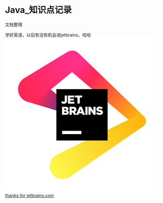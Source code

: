 # Java_知识点记录
文档整理

学好英语，以后有没有机会进jetbrains，哈哈
![image](images/jb_beam.png)
<a href="https://www.jetbrains.com/community/opensource/#support">thanks for jetbrains.com</a>